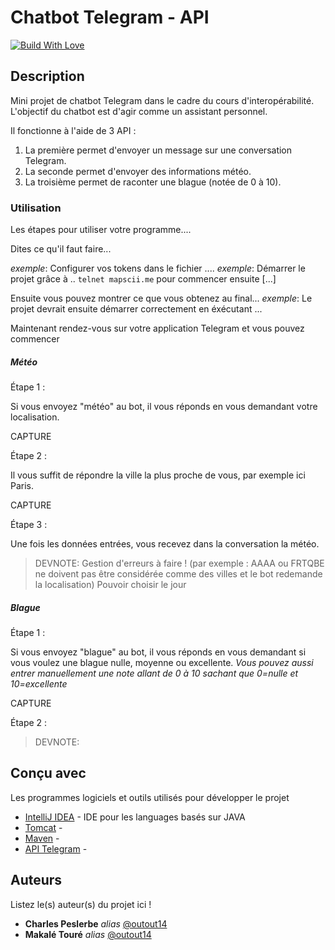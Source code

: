 # Chatbot Telegram - API

[![Build With Love](http://forthebadge.com/images/badges/built-with-love.svg)]()


## Description
Mini projet de chatbot Telegram dans le cadre du cours d'interopérabilité. L'objectif du chatbot est d'agir comme un assistant personnel.

Il fonctionne à l'aide de 3 API :
1. La première permet d'envoyer un message sur une conversation Telegram. 
2. La seconde permet d'envoyer des informations météo.
3. La troisième permet de raconter une blague (notée de 0 à 10).

### Utilisation

Les étapes pour utiliser votre programme....

Dites ce qu'il faut faire...

_exemple_: Configurer vos tokens dans le fichier ....
_exemple_: Démarrer le projet grâce à .. ``telnet mapscii.me`` pour commencer ensuite [...]

Ensuite vous pouvez montrer ce que vous obtenez au final...
_exemple_: Le projet devrait ensuite démarrer correctement en éxécutant ...

Maintenant rendez-vous sur votre application Telegram et vous pouvez commencer

##### Météo

Étape 1 :

Si vous envoyez "météo" au bot, il vous réponds en vous demandant votre localisation.

CAPTURE

Étape 2 :

Il vous suffit de répondre la ville la plus proche de vous, par exemple ici Paris.

CAPTURE

Étape 3 :

Une fois les données entrées, vous recevez dans la conversation la météo.

>DEVNOTE:
>Gestion d'erreurs à faire ! (par exemple : AAAA ou FRTQBE ne doivent pas être considérée comme des villes et le bot redemande la localisation)
>Pouvoir choisir le jour

##### Blague

Étape 1 :

Si vous envoyez "blague" au bot, il vous réponds en vous demandant si vous voulez une blague nulle, moyenne ou excellente.
_Vous pouvez aussi entrer manuellement une note allant de 0 à 10 sachant que 0=nulle et 10=excellente_

CAPTURE

Étape 2 :


>DEVNOTE:
>

## Conçu avec

Les programmes logiciels et outils utilisés pour développer le projet

* [IntelliJ IDEA](https://www.jetbrains.com/idea/) - IDE pour les languages basés sur JAVA
* [Tomcat](https://tomcat.apache.org) -
* [Maven](https://maven.apache.org) -
* [API Telegram](https://core.telegram.org) -
  
## Auteurs
Listez le(s) auteur(s) du projet ici !
* **Charles Peslerbe** _alias_ [@outout14](https://github.com/CharlesPeslerbe)
* **Makalé Touré** _alias_ [@outout14](https://github.com/Makale-Toure)
